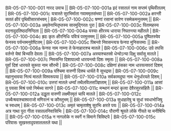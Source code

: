BR-05-07-100-001  	नारद उवाच ||
BR-05-07-100-001a	इदं रसातलं नाम सप्तमं पृथिवीतलम् |
BR-05-07-100-001c	यत्रास्ते सुरभिर्माता गवाममृतसंभवा ||
BR-05-07-100-002a	क्षरन्ती सततं क्षीरं पृथिवीसारसंभवम् |
BR-05-07-100-002c	षण्णां रसानां सारेण रसमेकमनुत्तमम् ||
BR-05-07-100-003a	अमृतेनाभितृप्तस्य सारमुद्गिरतः पुरा |
BR-05-07-100-003c	पितामहस्य वदनादुदतिष्ठदनिन्दिता ||
BR-05-07-100-004a	यस्याः क्षीरस्य धाराया निपतन्त्या महीतले |
BR-05-07-100-004c	ह्रदः कृतः क्षीरनिधिः पवित्रं परमुत्तमम् ||
BR-05-07-100-005a	पुष्पितस्येव फेनस्य पर्यन्तमनुवेष्टितम् |
BR-05-07-100-005c	पिबन्तो निवसन्त्यत्र फेनपा मुनिसत्तमाः ||
BR-05-07-100-006a	फेनपा नाम नाम्ना ते फेनाहाराश्च मातले |
BR-05-07-100-006c	उग्रे तपसि वर्तन्ते येषां बिभ्यति देवताः ||
BR-05-07-100-007a	अस्याश्चतस्रो धेन्वोऽन्या दिक्षु सर्वासु मातले |
BR-05-07-100-007c	निवसन्ति दिशापाल्यो धारयन्त्यो दिशः स्मृताः ||
BR-05-07-100-008a	पूर्वां दिशं धारयते सुरूपा नाम सौरभी |
BR-05-07-100-008c	दक्षिणां हंसका नाम धारयत्यपरां दिशम् ||
BR-05-07-100-009a	पश्चिमा वारुणी दिक्च धार्यते वै सुभद्रया |
BR-05-07-100-009c	महानुभावया नित्यं मातले विश्वरूपया ||
BR-05-07-100-010a	सर्वकामदुघा नाम धेनुर्धारयते दिशम् |
BR-05-07-100-010c	उत्तरां मातले धर्म्यां तथैलविलसञ्ज्ञिताम् ||
BR-05-07-100-011a	आसां तु पयसा मिश्रं पयो निर्मथ्य सागरे |
BR-05-07-100-011c	मन्थानं मन्दरं कृत्वा देवैरसुरसंहितैः ||
BR-05-07-100-012a	उद्धृता वारुणी लक्ष्मीरमृतं चापि मातले |
BR-05-07-100-012c	उच्चैःश्रवाश्चाश्वराजो मणिरत्नं च कौस्तुभम् ||
BR-05-07-100-013a	सुधाहारेषु च सुधां स्वधाभोजिषु च स्वधाम् |
BR-05-07-100-013c	अमृतं चामृताशेषु सुरभिः क्षरते पयः ||
BR-05-07-100-014a	अत्र गाथा पुरा गीता रसातलनिवासिभिः |
BR-05-07-100-014c	पौराणी श्रूयते लोके गीयते या मनीषिभिः ||
BR-05-07-100-015a	न नागलोके न स्वर्गे न विमाने त्रिविष्टपे |
BR-05-07-100-015c	परिवासः सुखस्तादृग्रसातलतले यथा ||
